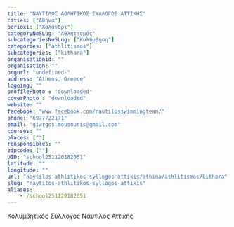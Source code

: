 ```yaml
---
title: "ΝΑΥΤΙΛΟΣ ΑΘΛΗΤΙΚΟΣ ΣΥΛΛΟΓΟΣ ΑΤΤΙΚΗΣ"
cities: ["Αθήνα"]
perioxi: ["Χαλάνδρι"]
categoryNoSLug: "Αθλητισμός"
subcategoriesNoSLug: ["Κολύμβηση"]
categories: ["athlitismos"]
subcategories: ["kithara"]
organisationid: ""
organisation: ""
orgurl: "undefined-"
address: "Athens, Greece"
logoimg: ""
profilePhoto : "downloaded"
coverPhoto : "downloaded"
website: ""
facebook: "www.facebook.com/nautilosswimmingteam/"
phone: "6977722171"
email: "giwrgos.mousouris@gmail.com"
courses: ""
places: [""]
rensponsibles: ""
zipcode: [""]
UID: "school251120182051"
latitude: ""
longitude: ""
url: "naytilos-athlitikos-syllogos-attikis/athina/athlitismos/kithara"
slug: "naytilos-athlitikos-syllogos-attikis"
aliases:
    - /school251120182051
---
```



Κολυμβητικός Σύλλογος Ναυτίλος Αττικής


